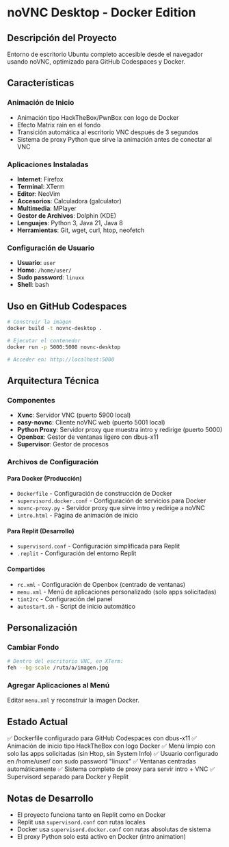 # noVNC Desktop - Docker Edition

## Descripción del Proyecto
Entorno de escritorio Ubuntu completo accesible desde el navegador usando noVNC, optimizado para GitHub Codespaces y Docker.

## Características

### Animación de Inicio
- Animación tipo HackTheBox/PwnBox con logo de Docker
- Efecto Matrix rain en el fondo
- Transición automática al escritorio VNC después de 3 segundos
- Sistema de proxy Python que sirve la animación antes de conectar al VNC

### Aplicaciones Instaladas
- **Internet**: Firefox
- **Terminal**: XTerm
- **Editor**: NeoVim
- **Accesorios**: Calculadora (galculator)
- **Multimedia**: MPlayer
- **Gestor de Archivos**: Dolphin (KDE)
- **Lenguajes**: Python 3, Java 21, Java 8
- **Herramientas**: Git, wget, curl, htop, neofetch

### Configuración de Usuario
- **Usuario**: `user`
- **Home**: `/home/user/`
- **Sudo password**: `linuxx`
- **Shell**: bash

## Uso en GitHub Codespaces

```bash
# Construir la imagen
docker build -t novnc-desktop .

# Ejecutar el contenedor
docker run -p 5000:5000 novnc-desktop

# Acceder en: http://localhost:5000
```

## Arquitectura Técnica

### Componentes
- **Xvnc**: Servidor VNC (puerto 5900 local)
- **easy-novnc**: Cliente noVNC web (puerto 5001 local)
- **Python Proxy**: Servidor proxy que muestra intro y redirige (puerto 5000)
- **Openbox**: Gestor de ventanas ligero con dbus-x11
- **Supervisor**: Gestor de procesos

### Archivos de Configuración

#### Para Docker (Producción)
- `Dockerfile` - Configuración de construcción de Docker
- `supervisord.docker.conf` - Configuración de servicios para Docker
- `novnc-proxy.py` - Servidor proxy que sirve intro y redirige a noVNC
- `intro.html` - Página de animación de inicio

#### Para Replit (Desarrollo)
- `supervisord.conf` - Configuración simplificada para Replit
- `.replit` - Configuración del entorno Replit

#### Compartidos
- `rc.xml` - Configuración de Openbox (centrado de ventanas)
- `menu.xml` - Menú de aplicaciones personalizado (solo apps solicitadas)
- `tint2rc` - Configuración del panel
- `autostart.sh` - Script de inicio automático

## Personalización

### Cambiar Fondo
```bash
# Dentro del escritorio VNC, en XTerm:
feh --bg-scale /ruta/a/imagen.jpg
```

### Agregar Aplicaciones al Menú
Editar `menu.xml` y reconstruir la imagen Docker.

## Estado Actual
✅ Dockerfile configurado para GitHub Codespaces con dbus-x11
✅ Animación de inicio tipo HackTheBox con logo Docker
✅ Menú limpio con solo las apps solicitadas (sin Htop, sin System Info)
✅ Usuario configurado en /home/user/ con sudo password "linuxx"
✅ Ventanas centradas automáticamente
✅ Sistema completo de proxy para servir intro + VNC
✅ Supervisord separado para Docker y Replit

## Notas de Desarrollo
- El proyecto funciona tanto en Replit como en Docker
- Replit usa `supervisord.conf` con rutas locales
- Docker usa `supervisord.docker.conf` con rutas absolutas de sistema
- El proxy Python solo está activo en Docker (intro animation)
